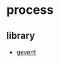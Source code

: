 ﻿# process

## library

- [gevent](https://github.com/gaoxinge/network/tree/master/process/library/gevent)
